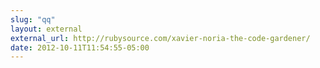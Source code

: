 ```yaml
---
slug: "qq"
layout: external
external_url: http://rubysource.com/xavier-noria-the-code-gardener/
date: 2012-10-11T11:54:55-05:00
---
```

